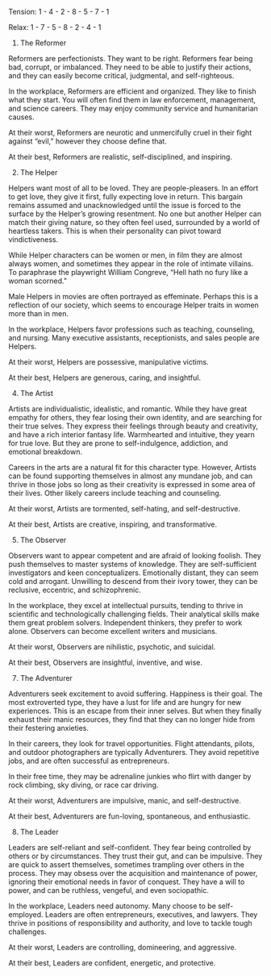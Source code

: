 Tension:
1 - 4 - 2 - 8 - 5 - 7 - 1 

Relax:
1 - 7 - 5 - 8 - 2 - 4 - 1

1. The Reformer

Reformers are perfectionists. They want to be right. Reformers fear being bad, corrupt, or imbalanced. They need to be able to justify their actions, and they can easily become critical, judgmental, and self-righteous.

In the workplace, Reformers are efficient and organized. They like to finish what they start. You will often find them in law enforcement, management, and science careers. They may enjoy community service and humanitarian causes.

At their worst, Reformers are neurotic and unmercifully cruel in their fight against “evil,” however they choose define that.

At their best, Reformers are realistic, self-disciplined, and inspiring.

2. The Helper

Helpers want most of all to be loved. They are people-pleasers. In an effort to get love, they give it first, fully expecting love in return. This bargain remains assumed and unacknowledged until the issue is forced to the surface by the Helper’s growing resentment. No one but another Helper can match their giving nature, so they often feel used, surrounded by a world of heartless takers. This is when their personality can pivot toward vindictiveness.

While Helper characters can be women or men, in film they are almost always women, and sometimes they appear in the role of intimate villains. To paraphrase the playwright William Congreve, “Hell hath no fury like a woman scorned.”

Male Helpers in movies are often portrayed as effeminate. Perhaps this is a reflection of our society, which seems to encourage Helper traits in women more than in men.

In the workplace, Helpers favor professions such as teaching, counseling, and nursing. Many executive assistants, receptionists, and sales people are Helpers.

At their worst, Helpers are possessive, manipulative victims.

At their best, Helpers are generous, caring, and insightful.

4. The Artist

Artists are individualistic, idealistic, and romantic. While they have great empathy for others, they fear losing their own identity, and are searching for their true selves. They express their feelings through beauty and creativity, and have a rich interior fantasy life. Warmhearted and intuitive, they yearn for true love. But they are prone to self-indulgence, addiction, and emotional breakdown.

Careers in the arts are a natural fit for this character type. However, Artists can be found supporting themselves in almost any mundane job, and can thrive in those jobs so long as their creativity is expressed in some area of their lives. Other likely careers include teaching and counseling.

At their worst, Artists are tormented, self-hating, and self-destructive.

At their best, Artists are creative, inspiring, and transformative.

5. The Observer

Observers want to appear competent and are afraid of looking foolish. They push themselves to master systems of knowledge. They are self-sufficient investigators and keen conceptualizers. Emotionally distant, they can seem cold and arrogant. Unwilling to descend from their ivory tower, they can be reclusive, eccentric, and schizophrenic.

In the workplace, they excel at intellectual pursuits, tending to thrive in scientific and technologically challenging fields. Their analytical skills make them great problem solvers. Independent thinkers, they prefer to work alone. Observers can become excellent writers and musicians.

At their worst, Observers are nihilistic, psychotic, and suicidal.

At their best, Observers are insightful, inventive, and wise.

7. The Adventurer

Adventurers seek excitement to avoid suffering. Happiness is their goal. The most extroverted type, they have a lust for life and are hungry for new experiences. This is an escape from their inner selves. But when they finally exhaust their manic resources, they find that they can no longer hide from their festering anxieties.

In their careers, they look for travel opportunities. Flight attendants, pilots, and outdoor photographers are typically Adventurers. They avoid repetitive jobs, and are often successful as entrepreneurs.

In their free time, they may be adrenaline junkies who flirt with danger by rock climbing, sky diving, or race car driving.

At their worst, Adventurers are impulsive, manic, and self-destructive.

At their best, Adventurers are fun-loving, spontaneous, and enthusiastic.

8. The Leader

Leaders are self-reliant and self-confident. They fear being controlled by others or by circumstances. They trust their gut, and can be impulsive. They are quick to assert themselves, sometimes trampling over others in the process. They may obsess over the acquisition and maintenance of power, ignoring their emotional needs in favor of conquest. They have a will to power, and can be ruthless, vengeful, and even sociopathic.

In the workplace, Leaders need autonomy. Many choose to be self-employed. Leaders are often entrepreneurs, executives, and lawyers. They thrive in positions of responsibility and authority, and love to tackle tough challenges.

At their worst, Leaders are controlling, domineering, and aggressive.

At their best, Leaders are confident, energetic, and protective.

